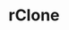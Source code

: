 ---
title: "rClone"
description: "You are viewing rClone category"
slug: "rclone"
image: "rclone.webp"
---